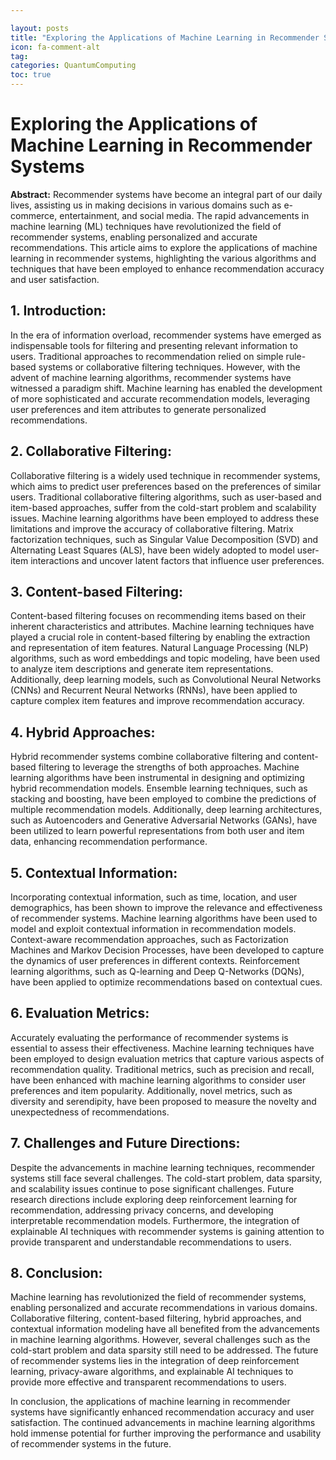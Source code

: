 ```yaml
---

layout: posts
title: "Exploring the Applications of Machine Learning in Recommender Systems"
icon: fa-comment-alt
tag:      
categories: QuantumComputing
toc: true
---
```




# Exploring the Applications of Machine Learning in Recommender Systems

**Abstract:**
Recommender systems have become an integral part of our daily lives, assisting us in making decisions in various domains such as e-commerce, entertainment, and social media. The rapid advancements in machine learning (ML) techniques have revolutionized the field of recommender systems, enabling personalized and accurate recommendations. This article aims to explore the applications of machine learning in recommender systems, highlighting the various algorithms and techniques that have been employed to enhance recommendation accuracy and user satisfaction.

## 1. Introduction:
In the era of information overload, recommender systems have emerged as indispensable tools for filtering and presenting relevant information to users. Traditional approaches to recommendation relied on simple rule-based systems or collaborative filtering techniques. However, with the advent of machine learning algorithms, recommender systems have witnessed a paradigm shift. Machine learning has enabled the development of more sophisticated and accurate recommendation models, leveraging user preferences and item attributes to generate personalized recommendations.

## 2. Collaborative Filtering:
Collaborative filtering is a widely used technique in recommender systems, which aims to predict user preferences based on the preferences of similar users. Traditional collaborative filtering algorithms, such as user-based and item-based approaches, suffer from the cold-start problem and scalability issues. Machine learning algorithms have been employed to address these limitations and improve the accuracy of collaborative filtering. Matrix factorization techniques, such as Singular Value Decomposition (SVD) and Alternating Least Squares (ALS), have been widely adopted to model user-item interactions and uncover latent factors that influence user preferences.

## 3. Content-based Filtering:
Content-based filtering focuses on recommending items based on their inherent characteristics and attributes. Machine learning techniques have played a crucial role in content-based filtering by enabling the extraction and representation of item features. Natural Language Processing (NLP) algorithms, such as word embeddings and topic modeling, have been used to analyze item descriptions and generate item representations. Additionally, deep learning models, such as Convolutional Neural Networks (CNNs) and Recurrent Neural Networks (RNNs), have been applied to capture complex item features and improve recommendation accuracy.

## 4. Hybrid Approaches:
Hybrid recommender systems combine collaborative filtering and content-based filtering to leverage the strengths of both approaches. Machine learning algorithms have been instrumental in designing and optimizing hybrid recommendation models. Ensemble learning techniques, such as stacking and boosting, have been employed to combine the predictions of multiple recommendation models. Additionally, deep learning architectures, such as Autoencoders and Generative Adversarial Networks (GANs), have been utilized to learn powerful representations from both user and item data, enhancing recommendation performance.

## 5. Contextual Information:
Incorporating contextual information, such as time, location, and user demographics, has been shown to improve the relevance and effectiveness of recommender systems. Machine learning algorithms have been used to model and exploit contextual information in recommendation models. Context-aware recommendation approaches, such as Factorization Machines and Markov Decision Processes, have been developed to capture the dynamics of user preferences in different contexts. Reinforcement learning algorithms, such as Q-learning and Deep Q-Networks (DQNs), have been applied to optimize recommendations based on contextual cues.

## 6. Evaluation Metrics:
Accurately evaluating the performance of recommender systems is essential to assess their effectiveness. Machine learning techniques have been employed to design evaluation metrics that capture various aspects of recommendation quality. Traditional metrics, such as precision and recall, have been enhanced with machine learning algorithms to consider user preferences and item popularity. Additionally, novel metrics, such as diversity and serendipity, have been proposed to measure the novelty and unexpectedness of recommendations.

## 7. Challenges and Future Directions:
Despite the advancements in machine learning techniques, recommender systems still face several challenges. The cold-start problem, data sparsity, and scalability issues continue to pose significant challenges. Future research directions include exploring deep reinforcement learning for recommendation, addressing privacy concerns, and developing interpretable recommendation models. Furthermore, the integration of explainable AI techniques with recommender systems is gaining attention to provide transparent and understandable recommendations to users.

## 8. Conclusion:
Machine learning has revolutionized the field of recommender systems, enabling personalized and accurate recommendations in various domains. Collaborative filtering, content-based filtering, hybrid approaches, and contextual information modeling have all benefited from the advancements in machine learning algorithms. However, several challenges such as the cold-start problem and data sparsity still need to be addressed. The future of recommender systems lies in the integration of deep reinforcement learning, privacy-aware algorithms, and explainable AI techniques to provide more effective and transparent recommendations to users.

In conclusion, the applications of machine learning in recommender systems have significantly enhanced recommendation accuracy and user satisfaction. The continued advancements in machine learning algorithms hold immense potential for further improving the performance and usability of recommender systems in the future.